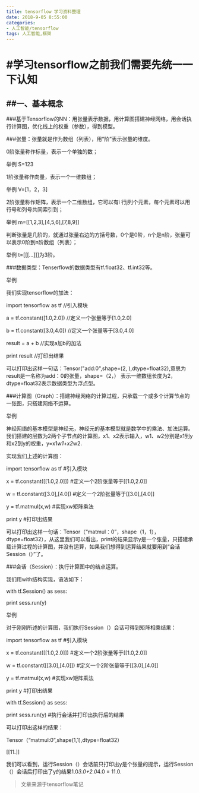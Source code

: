 ```yaml
---
title: tensorflow 学习资料整理
date: 2018-9-05 8:55:00
categories:
- 人工智能/tensorflow
tags: 人工智能,框架
---
```


#学习tensorflow之前我们需要先统一一下认知
====================================
##一、基本概念
------------
###基于Tensorflow的NN：用张量表示数据，用计算图搭建神经网络，用会话执行计算图，优化线上的权重（参数），得到模型。

###张量：张量就是作为数组（列表），用“阶”表示张量的维度。

0阶张量称作标量，表示一个单独的数；

举例 S=123

1阶张量称作向量，表示一个一维数组；

举例 V=[1，2，3]

2阶张量称作矩阵，表示一个二维数组，它可以有i 行j列个元素，每个元素可以用行号和列号共同索引到；

举例 m=[[1,2,3],[4,5,6],[7,8,9]]

判断张量是几阶的，就通过张量右边的方括号数，0个是0阶，n个是n阶，张量可以表示0阶到n阶数组（列表）；

举例 t=[[[...]]]为3阶。

###数据类型：Tenserflow的数据类型有tf.float32、tf.int32等。

举例

我们实现tensorflow的加法：

import tensorflow as tf    //引入模块

a = tf.constant([1.0,2.0]) //定义一个张量等于[1.0,2.0]

b = tf.constant([3.0,4.0]) //定义一个张量等于[3.0,4.0]

result = a + b             //实现a加b的加法

print result               //打印出结果

可以打印出这样一句话：Tensor("add:0",shape=(2, ),dtype=float32),意思为result是一名称为add：0的张量，shape=（2，） 表示一维数组长度为2，dtype=float32表示数据类型为浮点型。

###计算图（Graph）：搭建神经网络的计算过程，只承载一个或多个计算节点的一张图，只搭建网络不运算。

举例

神经网络的基本模型是神经元，神经元的基本模型就是数学中的乘法、加法运算。我们搭建的层数为2两个子节点的计算图，x1、x2表示输入，w1、w2分别是x1到y和x2到y的权重，y=x1*w1+x2*w2.

实现我们上述的计算图：

import tensorflow as tf      #引入模块

x = tf.constant([[1.0,2.0]]) #定义一个2阶张量等于[[1.0,2.0]]

w = tf.constant([3.0],[4.0]) #定义一个2阶张量等于[[3.0],[4.0]]

y = tf.matmul(x,w)           #实现xw矩阵乘法

print y                      #打印出结果

可以打印出这样一句话：Tensor（“matmul：0”，shape（1，1），dtype=float32），从这里我们可以看出，print的结果显示y是一个张量，只搭建承载计算过程的计算图，并没有运算，如果我们想得到运算结果就要用到“会话Session（）”了。

###会话（Session）：执行计算图中的结点运算。

我们用with结构实现，语法如下：

with tf.Session() as sess:

  print sess.run(y)

举例

对于刚刚所述的计算图，我们执行Session（）会话可得到矩阵相乘结果：

import tensorflow as tf        #引入模块

x = tf.constant([[1.0,2.0]])   #定义一个2阶张量等于[[1.0,2.0]]

w = tf.constant([[3.0],[4.0]]) #定义一个2阶张量等于[[3.0],[4.0]]

y = tf.matmul(x,w)             #实现xw矩阵乘法

print y                        #打印出结果

with tf.Session() as sess:

  print sess.run(y)            #执行会话并打印出执行后的结果

可以打印出这样的结果：

Tensor（“matmul:0”,shape(1,1),dtype=float32）

[[11.]]

我们可以看到，运行Session（）会话前只打印出y是个张量的提示，运行Session（）会话后打印出了y的结果1.0*3.0+2.0*4.0 = 11.0.




>文章来源于tensorflow笔记
